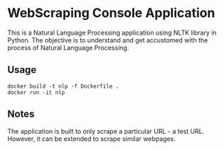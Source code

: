 # WebScraping Console Application

This is a Natural Language Processing application using NLTK library in Python. The objective is to understand and get accustomed with the process of Natural Language Processing.

## Usage
```
docker build -t nlp -f Dockerfile .
docker run -it nlp
```

## Notes
The application is built to only scrape a particular URL - a test URL. However, it can be extended to scrape similar webpages.